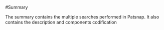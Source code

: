 #Summary

The summary contains the multiple searches performed in Patsnap. It also contains the description and components codification  
